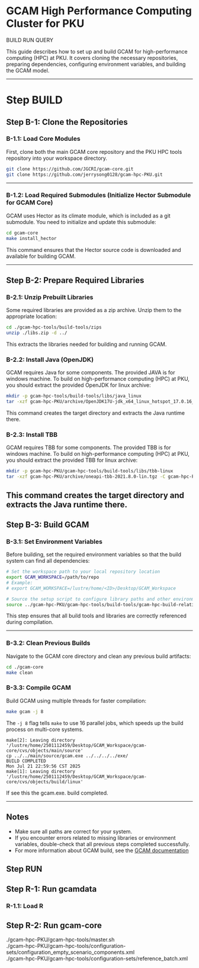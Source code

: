 # GCAM High Performance Computing Cluster for PKU

BUILD
RUN
QUERY

This guide describes how to set up and build GCAM for high-performance computing (HPC) at PKU. It covers cloning the necessary repositories, preparing dependencies, configuring environment variables, and building the GCAM model.

---
# Step BUILD
## Step B-1: Clone the Repositories

### B-1.1: Load Core Modules
First, clone both the main GCAM core repository and the PKU HPC tools repository into your workspace directory.

```sh
git clone https://github.com/JGCRI/gcam-core.git
git clone https://github.com/jerrysong0128/gcam-hpc-PKU.git
```

---


### B-1.2: Load Required Submodules (Initialize Hector Submodule for GCAM Core)

GCAM uses Hector as its climate module, which is included as a git submodule. You need to initialize and update this submodule:

```sh
cd gcam-core
make install_hector
```
This command ensures that the Hector source code is downloaded and available for building GCAM.

---

## Step B-2: Prepare Required Libraries

### B-2.1: Unzip Prebuilt Libraries

Some required libraries are provided as a zip archive. Unzip them to the appropriate location:

```sh
cd ./gcam-hpc-tools/build-tools/zips
unzip ./libs.zip -d ../
```
This extracts the libraries needed for building and running GCAM.

### B-2.2: Install Java (OpenJDK)

GCAM requires Java for some components. The provided JAVA is for windows machine. To build on high-performance computing (HPC) at PKU, you should extract the provided OpenJDK for linux archive:

```sh
mkdir -p gcam-hpc-tools/build-tools/libs/java_linux
tar -xzf gcam-hpc-PKU/archive/OpenJDK17U-jdk_x64_linux_hotspot_17.0.16_8.tar.gz -C gcam-hpc-PKU/gcam-hpc-tools/build-tools/libs/java_linux --strip-components=1
```
This command creates the target directory and extracts the Java runtime there.
### B-2.3: Install TBB

GCAM requires TBB for some components. The provided TBB is for windows machine. To build on high-performance computing (HPC) at PKU, you should extract the provided TBB for linux archive:

```sh
mkdir -p gcam-hpc-PKU/gcam-hpc-tools/build-tools/libs/tbb-linux
tar -xzf gcam-hpc-PKU/archive/oneapi-tbb-2021.8.0-lin.tgz -C gcam-hpc-PKU/gcam-hpc-tools/build-tools/libs/tbb-linux --strip-components=1
```
This command creates the target directory and extracts the Java runtime there.
---
## Step B-3: Build GCAM

### B-3.1: Set Environment Variables

Before building, set the required environment variables so that the build system can find all dependencies:

```sh
# Set the workspace path to your local repository location
export GCAM_WORKSPACE=/path/to/repo
# Example:
# export GCAM_WORKSPACE=/lustre/home/<ID>/Desktop/GCAM_Workspace

# Source the setup script to configure library paths and other environment variables
source ../gcam-hpc-PKU/gcam-hpc-tools/build-tools/gcam-hpc-build-relative-libs-wm2.setup
```
This step ensures that all build tools and libraries are correctly referenced during compilation.

---
### B-3.2: Clean Previous Builds

Navigate to the GCAM core directory and clean any previous build artifacts:

```sh
cd ./gcam-core
make clean
```

### B-3.3: Compile GCAM

Build GCAM using multiple threads for faster compilation:

```sh
make gcam -j 8
```
The `-j 8` flag tells `make` to use 16 parallel jobs, which speeds up the build process on multi-core systems.


```
make[2]: Leaving directory '/lustre/home/2501112459/Desktop/GCAM_Workspace/gcam-core/cvs/objects/main/source'
cp ../../main/source/gcam.exe ../../../../exe/
BUILD COMPLETED
Mon Jul 21 22:59:56 CST 2025
make[1]: Leaving directory '/lustre/home/2501112459/Desktop/GCAM_Workspace/gcam-core/cvs/objects/build/linux'
```
If see this the gcam.exe. build completed.

---

## Notes

- Make sure all paths are correct for your system.
- If you encounter errors related to missing libraries or environment variables, double-check that all previous steps completed successfully.
- For more information about GCAM build, see the [GCAM documentation](https://jgcri.github.io/gcam-doc/gcam-build.html)

## Step RUN

## Step R-1: Run gcamdata

### R-1.1: Load R


## Step R-2: Run gcam-core

./gcam-hpc-PKU/gcam-hpc-tools/master.sh \
    ./gcam-hpc-PKU/gcam-hpc-tools/configuration-sets/configuration_empty_scenario_components.xml \
    ./gcam-hpc-PKU/gcam-hpc-tools/configuration-sets/reference_batch.xml